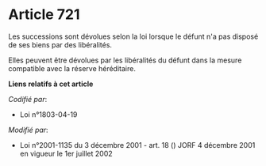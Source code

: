 # Article 721

Les successions sont dévolues selon la loi lorsque le défunt n'a pas disposé de ses biens par des libéralités.

Elles peuvent être dévolues par les libéralités du défunt dans la mesure compatible avec la réserve héréditaire.

**Liens relatifs à cet article**

_Codifié par_:

  - Loi n°1803-04-19

_Modifié par_:

  - Loi n°2001-1135 du 3 décembre 2001 - art. 18 () JORF 4 décembre 2001 en vigueur le 1er juillet 2002

